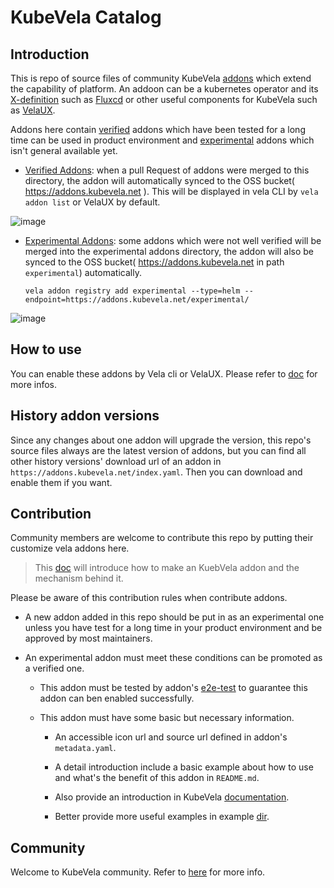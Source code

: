 # KubeVela Catalog

## Introduction

This is repo of source files of community KubeVela [addons](https://kubevela.net/docs/reference/addons/overview) which extend the capability of platform. An addoon can be a kubernetes operator and its [X-definition](https://kubevela.net/docs/getting-started/definition) such as [Fluxcd](addons/fluxcd) or other useful components for KubeVela such as [VelaUX](addons/velaux).

Addons here contain [verified](./addons) addons which have been tested for a long time can be used in product environment and [experimental](experimental/addons) addons which isn't general available yet.

* [Verified Addons](/addons): when a pull Request of addons were merged to this directory, the addon will automatically synced to the OSS bucket( https://addons.kubevela.net ). This will be displayed in vela CLI by `vela addon list` or VelaUX by default.

![image](https://user-images.githubusercontent.com/2173670/160372119-3e62044c-ce93-428d-9681-a91f0742bbaf.png)


* [Experimental Addons](/experimental/addons): some addons which were not well verified will be merged into the experimental addons directory, the addon will also be synced to the OSS bucket( https://addons.kubevela.net in path `experimental`) automatically. 
  ```
  vela addon registry add experimental --type=helm --endpoint=https://addons.kubevela.net/experimental/
  ```

![image](https://user-images.githubusercontent.com/2173670/160373204-80e74587-606c-4522-9802-11d4f572450b.png)

## How to use

You can enable these addons by Vela cli or VelaUX. Please refer to [doc](https://kubevela.net/docs/reference/addons/overview) for more infos.

## History addon versions

Since any changes about one addon will upgrade the version, this repo's source files always are the latest version of addons, but you can find all other history versions' download url of an addon in `https://addons.kubevela.net/index.yaml`. Then you can download and enable them if you want.

## Contribution

Community members are welcome to contribute this repo by putting their customize vela addons here.

>This [doc](https://kubevela.net/docs/platform-engineers/addon/intro) will introduce how to make an KuebVela addon and the mechanism behind it.

Please be aware of this contribution rules when contribute addons.

- A new addon added in this repo should be put in as an experimental one unless you have test for a long time in your product environment and be approved by most maintainers.

- An experimental addon must meet these conditions can be promoted as a verified one.

  - This addon must be tested by addon's [e2e-test](./test/e2e-test/addon-test) to guarantee this addon can ben enabled successfully.

  - This addon must have some basic but necessary information.

    - An accessible icon url and source url defined in addon's `metadata.yaml`.
    
    - A detail introduction include a basic example about how to use and what's the benefit of this addon in `README.md`.
      
    - Also provide an introduction in KubeVela [documentation](https://kubevela.net/docs/reference/addons/overview).
    
    - Better provide more useful examples in example [dir](examples/).
    
## Community

Welcome to KubeVela community. Refer to [here](https://github.com/kubevela/kubevela#community) for more info.